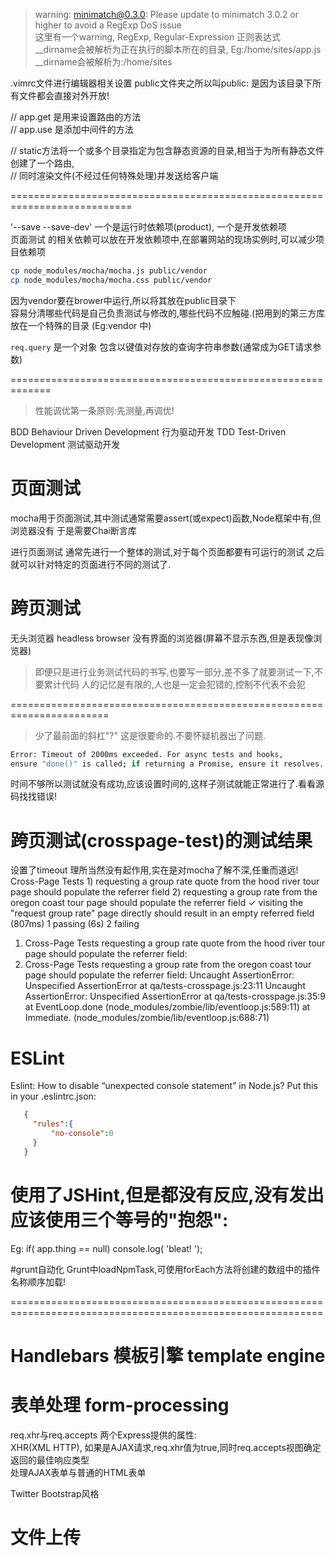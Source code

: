 >warning: minimatch@0.3.0: Please update to minimatch 3.0.2 or higher 
>to avoid a RegExp DoS issue  
这里有一个warning, RegExp, Regular-Expression 正则表达式  
>__dirname会被解析为正在执行的脚本所在的目录, Eg:/home/sites/app.js 
>__dirname会被解析为:/home/sites

.vimrc文件进行编辑器相关设置
public文件夹之所以叫public: 是因为该目录下所有文件都会直接对外开放!

// app.get 是用来设置路由的方法  
// app.use 是添加中间件的方法  

// static方法将一个或多个目录指定为包含静态资源的目录,相当于为所有静态文件创建了一个路由,  
// 同时渲染文件(不经过任何特殊处理)并发送给客户端  

===========================================================================

'--save --save-dev' 一个是运行时依赖项(product), 一个是开发依赖项  
页面测试 的相关依赖可以放在开发依赖项中,在部署网站的现场实例时,可以减少项目依赖项
```bash
cp node_modules/mocha/mocha.js public/vendor  
cp node_modules/mocha/mocha.css public/vendor  
```
因为vendor要在brower中运行,所以将其放在public目录下  
容易分清哪些代码是自己负责测试与修改的,哪些代码不应触碰.(把用到的第三方库放在一个特殊的目录
(Eg:vendor 中)

`req.query` 是一个对象 包含以键值对存放的查询字符串参数(通常成为GET请求参数)

=============================================================

>性能调优第一条原则:先测量,再调优!

BDD Behaviour Driven Development 行为驱动开发
TDD Test-Driven Development 测试驱动开发

# 页面测试
mocha用于页面测试,其中测试通常需要assert(或expect)函数,Node框架中有,但浏览器没有
于是需要Chai断言库

进行页面测试 通常先进行一个整体的测试,对于每个页面都要有可运行的测试
之后就可以针对特定的页面进行不同的测试了.

# 跨页测试
无头浏览器 headless browser 没有界面的浏览器(屏幕不显示东西,但是表现像浏览器)


>即便只是进行业务测试代码的书写,也要写一部分,差不多了就要测试一下,不要累计代码
>人的记忆是有限的,人也是一定会犯错的,控制不代表不会犯

=======================================================================

>少了最前面的斜杠"?" 这是很要命的.不要怀疑机器出了问题.

```bash
Error: Timeout of 2000ms exceeded. For async tests and hooks, 
ensure "done()" is called; if returning a Promise, ensure it resolves.
```
时间不够所以测试就没有成功,应该设置时间的,这样子测试就能正常进行了.看看源码找找错误!

# 跨页测试(crosspage-test)的测试结果
设置了timeout 理所当然没有起作用,实在是对mocha了解不深,任重而道远!
  Cross-Page Tests
    1) requesting a group rate quote from the hood river tour page should populate the referrer field
    2) requesting a group rate from the oregon coast tour page should populate the referrer field
    ✓ visiting the "request group rate" page directly should result in an empty referred field (807ms)
  1 passing (6s)
  2 failing

  1) Cross-Page Tests
       requesting a group rate quote from the hood river tour page should populate the referrer field:
  2) Cross-Page Tests
       requesting a group rate from the oregon coast tour page should populate the referrer field:
      Uncaught AssertionError: Unspecified AssertionError
      at qa/tests-crosspage.js:23:11
      Uncaught AssertionError: Unspecified AssertionError
      at qa/tests-crosspage.js:35:9
      at EventLoop.done (node_modules/zombie/lib/eventloop.js:589:11)
      at Immediate.<anonymous> (node_modules/zombie/lib/eventloop.js:688:71)

# ESLint
   Eslint: How to disable “unexpected console statement” in Node.js?
   Put this in your .eslintrc.json:
```json
   {
     "rules":{
         "no-console":0
     }
   }
```

# 使用了JSHint,但是都没有反应,没有发出应该使用三个等号的"抱怨":
  Eg: if( app.thing == null) console.log( 'bleat! ');

#grunt自动化
Grunt中loadNpmTask,可使用forEach方法将创建的数组中的插件名称顺序加载!
  
============================================================================================================

# Handlebars 模板引擎 template engine

# 表单处理 form-processing

req.xhr与req.accepts 两个Express提供的属性:  
XHR(XML HTTP), 如果是AJAX请求,req.xhr值为true,同时req.accepts视图确定返回的最佳响应类型  
处理AJAX表单与普通的HTML表单  

Twitter Bootstrap风格

# 文件上传
 



